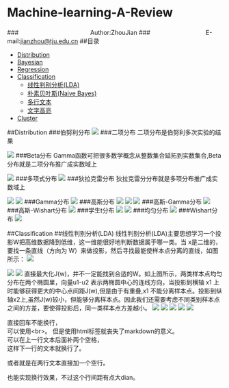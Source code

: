 Machine-learning-A-Review
=========================
###　　　　　　　　　　　　Author:ZhouJian
###　　　　　　　　　 E-mail:jianzhou@tju.edu.cn
##<a name="index"/>目录
* [Distribution](#distribution)
* [Bayesian](#title)
* [Regression](#text)
* [Classification](#Classification)
    * [线性判别分析(LDA)](#LDA)
    * [朴素贝叶斯(Naive Bayes)](#LDA)
    * [多行文本](#LDA)
    * [文字高亮](#LDA)
* [Cluster](#text)

##<a name="distribution"/>Distribution
###伯努利分布
![](https://github.com/zhoujian89/Machine-learning-A-Review/blob/master/Image/Ber.jpg)
###二项分布
二项分布是伯努利多次实验的结果

![](https://github.com/zhoujian89/Machine-learning-A-Review/blob/master/Image/二项分布.jpg)
###Beta分布
Gamma函数可把很多数学概念从整数集合延拓到实数集合,Beta分布就是二项分布推广成实数域上

![](https://github.com/zhoujian89/Machine-learning-A-Review/blob/master/Image/Beta.jpg)
###多项式分布
![](https://github.com/zhoujian89/Machine-learning-A-Review/blob/master/Image/多项分布.jpg)
###狄拉克雷分布
狄拉克雷分分布就是多项分布推广成实数域上

![](https://github.com/zhoujian89/Machine-learning-A-Review/blob/master/Image/di1.jpg)
![](https://github.com/zhoujian89/Machine-learning-A-Review/blob/master/Image/di2.jpg)
###Gamma分布
![](https://github.com/zhoujian89/Machine-learning-A-Review/blob/master/Image/Gamma.jpg)
###高斯分布
![](https://github.com/zhoujian89/Machine-learning-A-Review/blob/master/Image/高斯1.jpg)
![](https://github.com/zhoujian89/Machine-learning-A-Review/blob/master/Image/高斯2.jpg)
![](https://github.com/zhoujian89/Machine-learning-A-Review/blob/master/Image/高斯3.jpg)
###高斯-Gamma分布
![](https://github.com/zhoujian89/Machine-learning-A-Review/blob/master/Image/高斯-Gamma.jpg)
###高斯-Wishart分布
![](https://github.com/zhoujian89/Machine-learning-A-Review/blob/master/Image/高斯-Wis.jpg)
###学生t分布
![](https://github.com/zhoujian89/Machine-learning-A-Review/blob/master/Image/t1.jpg)
![](https://github.com/zhoujian89/Machine-learning-A-Review/blob/master/Image/t2.jpg)
###均匀分布
![](https://github.com/zhoujian89/Machine-learning-A-Review/blob/master/Image/均匀分布.jpg)
###Wishart分布
![](https://github.com/zhoujian89/Machine-learning-A-Review/blob/master/Image/Wis.jpg)

##<a name="Classification"/>Classification
##<a name="LDA"/>线性判别分析(LDA)
线性判别分析(LDA)主要思想学习一个投影W把高维数据降到低维，这一维能很好地判断数据属于哪一类。当 x是二维的，要找一条直线（方向为 W）来做投影，然后寻找最能使样本点分离的直线，如图所示：
![](https://github.com/zhoujian89/Machine-learning-A-Review/blob/master/Image/fisher.jpg)

![](https://github.com/zhoujian89/Machine-learning-A-Review/blob/master/Image/fisher1.jpg)
![](https://github.com/zhoujian89/Machine-learning-A-Review/blob/master/Image/fisher3.jpg)
直接最大化J(w)，并不一定能找到合适的W。如上图所示，两类样本点均匀分布在两个椭圆里，向量u1-u2
表示两椭圆中心的连线方向，当投影到横轴 x1 上时能够获得更大的中心点间距J(w),但是由于有重叠,x1 不能分离样本点。投影到纵轴x2上,虽然J(w)较小，但能够分离样本点。因此我们还需要考虑不同类别样本点
之间的方差，要使得投影后，同一类样本点方差越小。
![](https://github.com/zhoujian89/Machine-learning-A-Review/blob/master/Image/fisher4.jpg)
![](https://github.com/zhoujian89/Machine-learning-A-Review/blob/master/Image/fisher5.jpg)
![](https://github.com/zhoujian89/Machine-learning-A-Review/blob/master/Image/fisher6.jpg)
![](https://github.com/zhoujian89/Machine-learning-A-Review/blob/master/Image/fisher7.jpg)
![](https://github.com/zhoujian89/Machine-learning-A-Review/blob/master/Image/fisher8.jpg)


直接回车不能换行，<br>
可以使用\<br>。
但是使用html标签就丧失了markdown的意义。  
可以在上一行文本后面补两个空格，  
这样下一行的文本就换行了。

或者就是在两行文本直接加一个空行。

也能实现换行效果，不过这个行间距有点大dian。


